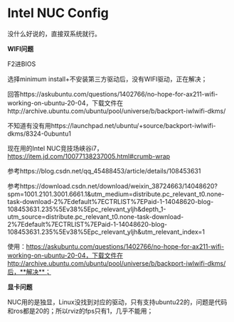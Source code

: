 # Intel NUC Config

没什么好说的，直接双系统就行。

**WIFI问题**

F2进BIOS

选择minimum install+不安装第三方驱动后，没有WIFI驱动，正在解决；

回答https://askubuntu.com/questions/1402766/no-hope-for-ax211-wifi-working-on-ubuntu-20-04，下载文件在http://archive.ubuntu.com/ubuntu/pool/universe/b/backport-iwlwifi-dkms/

不知道有没有用https://launchpad.net/ubuntu/+source/backport-iwlwifi-dkms/8324-0ubuntu1

现在用的Intel NUC竞技场峡谷i7，https://item.jd.com/10077138237005.html#crumb-wrap

参考https://blog.csdn.net/qq_45488453/article/details/108453631

参考https://download.csdn.net/download/weixin_38724663/14048620?spm=1001.2101.3001.6661.1&utm_medium=distribute.pc_relevant_t0.none-task-download-2%7Edefault%7ECTRLIST%7EPaid-1-14048620-blog-108453631.235%5Ev38%5Epc_relevant_yljh&depth_1-utm_source=distribute.pc_relevant_t0.none-task-download-2%7Edefault%7ECTRLIST%7EPaid-1-14048620-blog-108453631.235%5Ev38%5Epc_relevant_yljh&utm_relevant_index=1

使用：https://askubuntu.com/questions/1402766/no-hope-for-ax211-wifi-working-on-ubuntu-20-04，下载文件在http://archive.ubuntu.com/ubuntu/pool/universe/b/backport-iwlwifi-dkms/后，**解决**；

**显卡问题**

NUC用的是独显，Linux没找到对应的驱动，只有支持ubuntu22的，问题是代码和ros都是20的；所以rviz的fps只有1，几乎不能用；